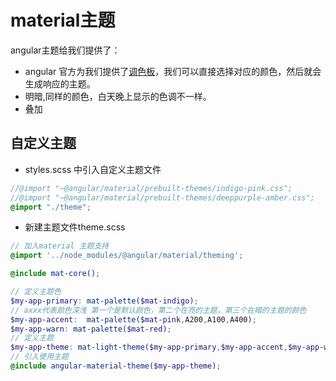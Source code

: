 # material主题

angular主题给我们提供了：  
* angular 官方为我们提供了[调色板](https://www.materialpalette.com)，我们可以直接选择对应的颜色，然后就会生成响应的主题。
* 明暗,同样的颜色，白天晚上显示的色调不一样。  
* 叠加  


## 自定义主题

* styles.scss 中引入自定义主题文件

```scss
//@import "~@angular/material/prebuilt-themes/indigo-pink.css";
//@import "~@angular/material/prebuilt-themes/deeppurple-amber.css";
@import "./theme";  

```

* 新建主题文件theme.scss 

```scss
// 加入material 主题支持
@import '../node_modules/@angular/material/theming';

@include mat-core();

// 定义主题色
$my-app-primary: mat-palette($mat-indigo);
// axxx代表颜色深浅 第一个是默认颜色，第二个在亮的主题，第三个在暗的主题的颜色
$my-app-accent:  mat-palette($mat-pink,A200,A100,A400);
$my-app-warn: mat-palette($mat-red);
// 定义主题
$my-app-theme: mat-light-theme($my-app-primary,$my-app-accent,$my-app-warn);
// 引入使用主题
@include angular-material-theme($my-app-theme);

```


